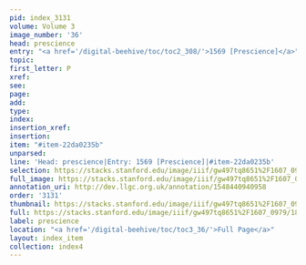```yaml
---
pid: index_3131
volume: Volume 3
image_number: '36'
head: prescience
entry: "<a href='/digital-beehive/toc/toc2_308/'>1569 [Prescience]</a>"
topic: 
first_letter: P
xref: 
see: 
page: 
add: 
type: 
index: 
insertion_xref: 
insertion: 
item: "#item-22da0235b"
unparsed: 
line: 'Head: prescience|Entry: 1569 [Prescience]|#item-22da0235b'
selection: https://stacks.stanford.edu/image/iiif/gw497tq8651%2F1607_0979/1836,3262,640,208/full/0/default.jpg
full_image: https://stacks.stanford.edu/image/iiif/gw497tq8651%2F1607_0979/full/full/0/default.jpg
annotation_uri: http://dev.llgc.org.uk/annotation/1548440940958
order: '3131'
thumbnail: https://stacks.stanford.edu/image/iiif/gw497tq8651%2F1607_0979/1836,3262,640,208/150,/0/default.jpg
full: https://stacks.stanford.edu/image/iiif/gw497tq8651%2F1607_0979/1836,3262,640,208/full/0/default.jpg
label: prescience
location: "<a href='/digital-beehive/toc/toc3_36/'>Full Page</a>"
layout: index_item
collection: index4
---
```

